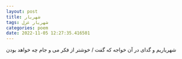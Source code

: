 ```yaml
---
layout: post
title: شهریار
tags: شهریار غزل
categories: poem
date: 2022-11-05 12:27:35.416501
---
```


شهریاریم و گدای در آن خواجه که گفت / خوشتر از فکر می و جام چه خواهد بودن